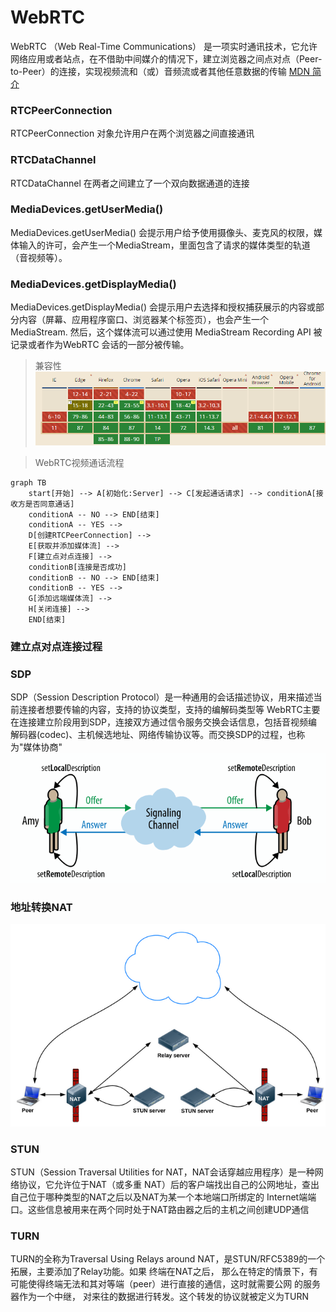 # WebRTC
WebRTC （Web Real-Time Communications） 是一项实时通讯技术，它允许网络应用或者站点，在不借助中间媒介的情况下，建立浏览器之间点对点（Peer-to-Peer）的连接，实现视频流和（或）音频流或者其他任意数据的传输
[MDN 简介](https://developer.mozilla.org/zh-CN/docs/Web/API/WebRTC_API)

### RTCPeerConnection
RTCPeerConnection 对象允许用户在两个浏览器之间直接通讯

### RTCDataChannel
RTCDataChannel 在两者之间建立了一个双向数据通道的连接

### MediaDevices.getUserMedia()
MediaDevices.getUserMedia() 会提示用户给予使用摄像头、麦克风的权限，媒体输入的许可，会产生一个MediaStream，里面包含了请求的媒体类型的轨道（音视频等）。


### MediaDevices.getDisplayMedia()
MediaDevices.getDisplayMedia() 会提示用户去选择和授权捕获展示的内容或部分内容（屏幕、应用程序窗口、浏览器某个标签页），也会产生一个MediaStream. 然后，这个媒体流可以通过使用 MediaStream Recording API 被记录或者作为WebRTC 会话的一部分被传输。
> 兼容性
![avatar](./assets/compatibility.jpg)


> WebRTC视频通话流程
```mermaid 
graph TB
    start[开始] --> A[初始化:Server] --> C[发起通话请求] --> conditionA[接收方是否同意通话] 
    conditionA -- NO --> END[结束]
    conditionA -- YES --> 
    D[创建RTCPeerConnection] --> 
    E[获取并添加媒体流] --> 
    F[建立点对点连接] --> 
    conditionB[连接是否成功]
    conditionB -- NO --> END[结束]
    conditionB -- YES --> 
    G[添加远端媒体流] -->
    H[关闭连接] --> 
    END[结束]
```
### 建立点对点连接过程

### SDP
SDP（Session Description Protocol）是一种通用的会话描述协议，用来描述当前连接者想要传输的内容，支持的协议类型，支持的编解码类型等
WebRTC主要在连接建立阶段用到SDP，连接双方通过信令服务交换会话信息，包括音视频编解码器(codec)、主机候选地址、网络传输协议等。而交换SDP的过程，也称为"媒体协商"
![avatar](./assets/Signaling.png)

### 地址转换NAT
![avatar](./assets/ICE.png)

### STUN
STUN（Session Traversal Utilities for NAT，NAT会话穿越应用程序）是一种网络协议，它允许位于NAT（或多重
NAT）后的客户端找出自己的公网地址，查出自己位于哪种类型的NAT之后以及NAT为某一个本地端口所绑定的
Internet端端口。这些信息被用来在两个同时处于NAT路由器之后的主机之间创建UDP通信

### TURN
TURN的全称为Traversal Using Relays around NAT，是STUN/RFC5389的一个拓展，主要添加了Relay功能。如果
终端在NAT之后， 那么在特定的情景下，有可能使得终端无法和其对等端（peer）进行直接的通信，这时就需要公网
的服务器作为一个中继， 对来往的数据进行转发。这个转发的协议就被定义为TURN

